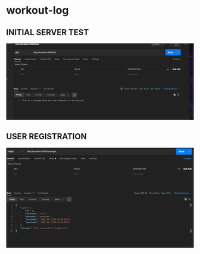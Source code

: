 # workout-log

## INITIAL SERVER TEST
![initial_server_test](/workout_log_screenshots/Initial_server_test.PNG)

## USER REGISTRATION
![user_registration](/workout_log_screenshots/user_login.PNG)
